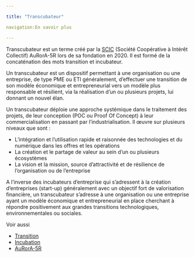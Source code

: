 ```yaml
---

title: "Transcubateur"

navigation:En savoir plus

---
```


Transcubateur est un terme créé par la [SCIC](https://www.google.com/url?q=https://fr.wikipedia.org/wiki/Incubateur_(%25C5%2593uf)&sa=D&ust=1611310501063000&usg=AOvVaw3xXJGOrkcnmEVaXz2OjUCQ) (Société Coopérative à Intérêt Collectif) AuRorA-5R lors de sa fondation en 2020. Il est formé de la concaténation des mots transition et incubateur.

Un transcubateur est un dispositif permettant à une organisation ou une entreprise, de type PME ou ETI généralement, d’effectuer une transition de son modèle économique et entrepreneurial vers un modèle plus responsable et résilient, via la réalisation d’un ou plusieurs projets, lui donnant un nouvel élan.

Un transcubateur déploie une approche systémique dans le traitement des projets, de leur conception (POC ou Proof Of Concept) à leur commercialisation en passant par l’industrialisation. Il œuvre sur plusieurs niveaux que sont :


* L’intégration et l’utilisation rapide et raisonnée des technologies et du numérique dans les offres et les opérations
* La création et le partage de valeur au sein d’un ou plusieurs écosystèmes
* La vision et la mission, source d’attractivité et de résilience de l’organisation ou de l’entreprise

A l’inverse des incubateurs d’entreprise qui s’adressent à la création d’entreprises (start-up) généralement avec un objectif fort de valorisation financière, un transcubateur s’adresse à une organisation ou une entreprise ayant un modèle économique et entrepreneurial en place cherchant à répondre positivement aux grandes transitions technologiques, environnementales ou sociales.

Voir aussi


* [Transition](https://www.google.com/url?q=https://fr.wikipedia.org/wiki/Transition&sa=D&ust=1611310501065000&usg=AOvVaw0bUpjB6kW7oeGm32ZsnpZ_)
* [Incubation](https://www.google.com/url?q=https://fr.wikipedia.org/wiki/Incubation&sa=D&ust=1611310501065000&usg=AOvVaw2dQ6xuLkR1L563Pp6iIstJ) 
* [AuRorA-5R](https://www.google.com/url?q=https://aurora-5r.fr/&sa=D&ust=1611310501066000&usg=AOvVaw3xOtH5DVhU9CCj8k2BtBwj) 

 

